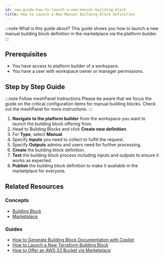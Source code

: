 ```yaml
---
id: new-guide-how-to-launch-a-new-manual-building-block
title: How to Launch a New Manual Building Block Definition
---
```


:::note What is this guide about?
This guide shows you how to launch a new manual building block definition in the marketplace via the platform builder.
:::

## Prerequisites

- You have access to platform builder of a workspace.
- You have a user with workspace owner or manager permissions.

## Step by Step Guide

:::note Follow meshPanel Instructions
Please be aware that we focus the guide on the critical configuration items for manual building blocks. Check out the meshPanel for more instructions.
:::

1. **Navigate to the platform builder** from the workspace you want to launch the building block offering from.
2. Head to Building Blocks and click **Create new definition**.
3. For **Type**, select **Manual**.
4. Specify **Inputs** you need to collect to fulfill the request.
5. Specify **Outputs** admins and users need for further processing.
6. **Create** the building block definition.
7. **Test** the building block process including inputs and outputs to ensure it works as expected.
8. **Publish** the building block definition to make it available in the marketplace for everyone.

## Related Resources

### Concepts

- [Building Block](new-concept-buildingblock.md)
- [Marketplace](new-concept-marketplace.md)

### Guides

- [How to Generate Building Block Documentation with Copilot](new-guide-how-to-generate-building-block-documentation.md)
- [How to Launch a New Terraform Building Block](new-guide-how-to-launch-a-new-terraform-building-block.md)
- [How to Offer an AWS S3 Bucket via Marketplace](meshstack.building-aws-quickstart-guide.md)